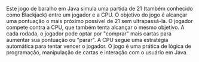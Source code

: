 Este jogo de baralho em Java simula uma partida de 21 (também conhecido como Blackjack) entre um jogador e a CPU. O objetivo do jogo é alcançar uma pontuação o mais próximo possível de 21 sem ultrapassá-la. O jogador compete contra a CPU, que também tenta alcançar o mesmo objetivo. A cada rodada, o jogador pode optar por "comprar" mais cartas para aumentar sua pontuação ou "parar". A CPU segue uma estratégia automática para tentar vencer o jogador. O jogo é uma prática de lógica de programação, manipulação de cartas e interação com o usuário em Java.
